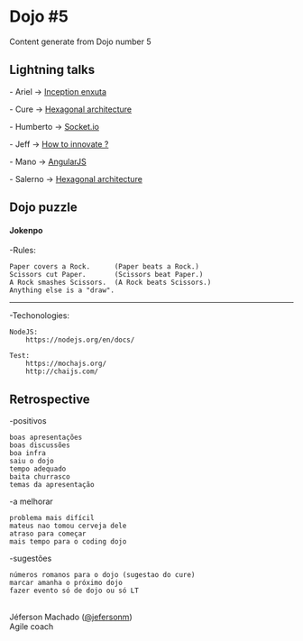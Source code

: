 <h1>Dojo #5</h1>

<p>Content generate from Dojo number 5</p>

<h2>Lightning talks</h2>

<p> - Ariel -> <a href="http://www.slideshare.net/ArielSantosMoraes/inception-enxuta-53601766">Inception enxuta</a></p>
<p> - Cure -> <a href="http://www.slideshare.net/marcelocure/hexagonal-architecture">Hexagonal architecture</a></p>
<p> - Humberto -> <a href="http://pt.slideshare.net/HumbertoStreb/socketio-53597503">Socket.io</a></p>
<p> - Jeff -> <a href="http://www.slideshare.net/jefersonm/how-to-innovate-53596305">How to innovate ?</a></p>
<p> - Mano -> <a href="http://www.slideshare.net/FernandoTMartinsMano/angular-js-a-brief-introduction">AngularJS</a></p>
<p> - Salerno -> <a href="http://www.slideshare.net/salerno1/v8-google">Hexagonal architecture</a></p>


<h2>Dojo puzzle</h2>

<h4>Jokenpo</h4>

-Rules:

	Paper covers a Rock.      (Paper beats a Rock.)
	Scissors cut Paper.       (Scissors beat Paper.)
	A Rock smashes Scissors.  (A Rock beats Scissors.)
	Anything else is a "draw".

------

-Techonologies:

	NodeJS:
		https://nodejs.org/en/docs/

	Test:
		https://mochajs.org/
		http://chaijs.com/
		
<h2>Retrospective</h2>

-positivos

	boas apresentações
	boas discussões
	boa infra
	saiu o dojo
	tempo adequado
	baita churrasco
	temas da apresentação

-a melhorar

	problema mais difícil
	mateus nao tomou cerveja dele
	atraso para começar
	mais tempo para o coding dojo

-sugestões

	números romanos para o dojo (sugestao do cure)
	marcar amanha o próximo dojo
	fazer evento só de dojo ou só LT


</br>
Jéferson Machado (<a href="http://www.twitter.com/jefersonm">@jefersonm</a>) </br>
Agile coach </br>
